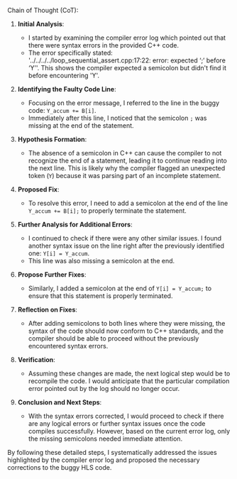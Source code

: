 Chain of Thought (CoT):

1. **Initial Analysis**:
   - I started by examining the compiler error log which pointed out that there were syntax errors in the provided C++ code.
   - The error specifically stated: '../../../../loop_sequential_assert.cpp:17:22: error: expected ‘;’ before ‘Y’'. This shows the compiler expected a semicolon but didn't find it before encountering 'Y'.

2. **Identifying the Faulty Code Line**:
   - Focusing on the error message, I referred to the line in the buggy code: `Y_accum += B[i]`.
   - Immediately after this line, I noticed that the semicolon `;` was missing at the end of the statement.

3. **Hypothesis Formation**:
   - The absence of a semicolon in C++ can cause the compiler to not recognize the end of a statement, leading it to continue reading into the next line. This is likely why the compiler flagged an unexpected token (`Y`) because it was parsing part of an incomplete statement.

4. **Proposed Fix**:
   - To resolve this error, I need to add a semicolon at the end of the line `Y_accum += B[i];` to properly terminate the statement.

5. **Further Analysis for Additional Errors**:
   - I continued to check if there were any other similar issues. I found another syntax issue on the line right after the previously identified one: `Y[i] = Y_accum`.
   - This line was also missing a semicolon at the end.

6. **Propose Further Fixes**:
   - Similarly, I added a semicolon at the end of `Y[i] = Y_accum;` to ensure that this statement is properly terminated.

7. **Reflection on Fixes**:
   - After adding semicolons to both lines where they were missing, the syntax of the code should now conform to C++ standards, and the compiler should be able to proceed without the previously encountered syntax errors.

8. **Verification**:
   - Assuming these changes are made, the next logical step would be to recompile the code. I would anticipate that the particular compilation error pointed out by the log should no longer occur.

9. **Conclusion and Next Steps**:
   - With the syntax errors corrected, I would proceed to check if there are any logical errors or further syntax issues once the code compiles successfully. However, based on the current error log, only the missing semicolons needed immediate attention. 

By following these detailed steps, I systematically addressed the issues highlighted by the compiler error log and proposed the necessary corrections to the buggy HLS code.